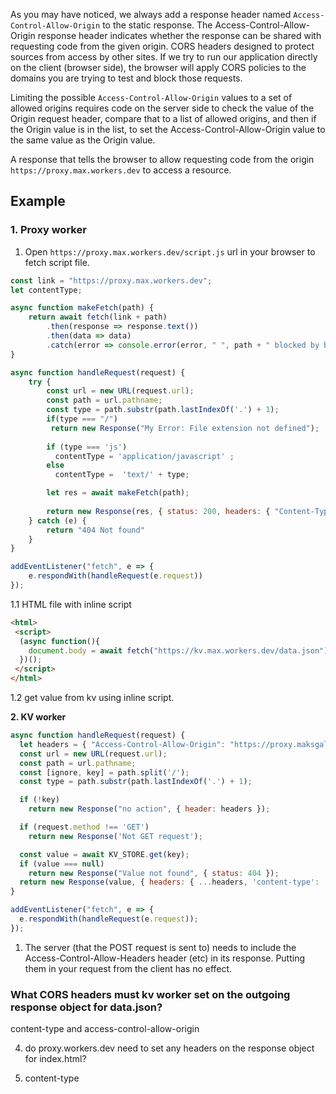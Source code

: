 

As you may have noticed, we always add a response header named `Access-Control-Allow-Origin` to the static response. The Access-Control-Allow-Origin response header indicates whether the response can be shared with requesting code from the given origin. CORS headers designed to protect sources from access by other sites. If we try to run our application directly on the client (browser side), the browser will apply CORS policies to the domains you are trying to test and block those requests. 


Limiting the possible `Access-Control-Allow-Origin` values to a set of allowed origins requires code on the server side to check the value of the Origin request header, compare that to a list of allowed origins, and then if the Origin value is in the list, to set the Access-Control-Allow-Origin value to the same value as the Origin value.


A response that tells the browser to allow requesting code from the origin `https://proxy.max.workers.dev` to access a resource.



## Example

### **1. Proxy worker**

1. Open `https://proxy.max.workers.dev/script.js` url in your browser to fetch script file. 

```javascript
const link = "https://proxy.max.workers.dev";
let contentType;

async function makeFetch(path) {
    return await fetch(link + path)
        .then(response => response.text())
        .then(data => data)
        .catch(error => console.error(error, " ", path + " blocked by brwoser"))
}

async function handleRequest(request) {
    try {
        const url = new URL(request.url);
        const path = url.pathname;
        const type = path.substr(path.lastIndexOf('.') + 1);
        if(type === "/")
         return new Response("My Error: File extension not defined");
     
        if (type === 'js')
          contentType = 'application/javascript' ;
        else
          contentType =  'text/' + type;

        let res = await makeFetch(path);
        
        return new Response(res, { status: 200, headers: { "Content-Type": contentType} });
    } catch (e) {
        return "404 Not found"
    }
}

addEventListener("fetch", e => {
    e.respondWith(handleRequest(e.request))
});
```

 1.1 HTML file with inline script 
```html
<html>
 <script>
  (async function(){
    document.body = await fetch("https://kv.max.workers.dev/data.json").then(response=> response.json()).then(data=> data);
  })();
 </script>
</html>
```
1.2 get value from kv using inline script.



**2. KV worker**
```javascript
async function handleRequest(request) {
  let headers = { "Access-Control-Allow-Origin": "https://proxy.maksgalochkin2.workers.dev" };
  const url = new URL(request.url);
  const path = url.pathname;
  const [ignore, key] = path.split('/');
  const type = path.substr(path.lastIndexOf('.') + 1);

  if (!key)
    return new Response("no action", { header: headers });

  if (request.method !== 'GET')
    return new Response('Not GET request');

  const value = await KV_STORE.get(key);
  if (value === null)
    return new Response("Value not found", { status: 404 });
  return new Response(value, { headers: { ...headers, 'content-type': 'application/' + type } });
}

addEventListener("fetch", e => {
  e.respondWith(handleRequest(e.request));
});
```

1. The server (that the POST request is sent to) needs to include the Access-Control-Allow-Headers header (etc) in its response. Putting them in your request from the client has no effect.

### What CORS headers must kv worker set on the outgoing response object for data.json?

content-type and access-control-allow-origin

4. do proxy.workers.dev need to set any headers on the response object for index.html?

  1. content-type 